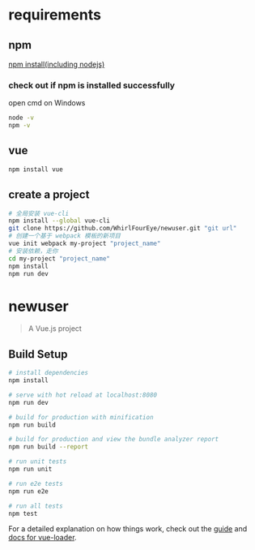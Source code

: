 # requirements

## npm

[npm install(including nodejs)](https://www.npmjs.com/get-npm?utm_source=house&utm_medium=homepage&utm_campaign=free%20orgs&utm_term=Install%20npm) 

### check out if npm is installed successfully  

open cmd on Windows

``` bash
node -v
npm -v
```

## vue

``` bash
npm install vue
```

## create a project

``` bash
# 全局安装 vue-cli
npm install --global vue-cli
git clone https://github.com/WhirlFourEye/newuser.git "git url"
# 创建一个基于 webpack 模板的新项目
vue init webpack my-project "project_name"
# 安装依赖，走你
cd my-project "project_name"
npm install
npm run dev
```

# newuser

> A Vue.js project

## Build Setup

``` bash
# install dependencies
npm install

# serve with hot reload at localhost:8080
npm run dev

# build for production with minification
npm run build

# build for production and view the bundle analyzer report
npm run build --report

# run unit tests
npm run unit

# run e2e tests
npm run e2e

# run all tests
npm test
```

For a detailed explanation on how things work, check out the [guide](http://vuejs-templates.github.io/webpack/) and [docs for vue-loader](http://vuejs.github.io/vue-loader).
